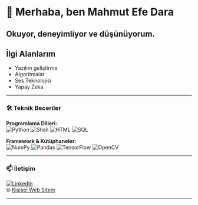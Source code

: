 # 👋 Merhaba, ben Mahmut Efe Dara

Okuyor, deneyimliyor ve düşünüyorum. 
---

## İlgi Alanlarım
- Yazılım geliştirme  
- Algoritmalar 
- Ses Teknolojisi
- Yapay Zeka

---

### 🛠️ Teknik Beceriler

**Programlama Dilleri:**  
![Python](https://img.shields.io/badge/Python-3776AB?style=flat&logo=python&logoColor=white)
![Shell](https://img.shields.io/badge/Shell-FFD500?style=flat&logo=gnu-bash&logoColor=black)
![HTML](https://img.shields.io/badge/HTML-E34F26?style=flat&logo=html5&logoColor=white)
![SQL](https://img.shields.io/badge/SQL-4479A1?style=flat&logo=postgresql&logoColor=white)

**Framework & Kütüphaneler:**  
![NumPy](https://img.shields.io/badge/Numpy-013243?style=flat&logo=numpy&logoColor=white)
![Pandas](https://img.shields.io/badge/Pandas-150458?style=flat&logo=pandas&logoColor=white)
![TensorFlow](https://img.shields.io/badge/TensorFlow-FF6F00?style=flat&logo=tensorflow&logoColor=white)
![OpenCV](https://img.shields.io/badge/OpenCV-5C3EE8?style=flat&logo=opencv&logoColor=white)

---

### 📫 İletişim
[![LinkedIn](https://img.shields.io/badge/LinkedIn-0077B5?style=flat&logo=linkedin&logoColor=white)](https://www.linkedin.com/in/mahmutefedara/)  
🌐 [Kişisel Web Sitem](https://www.efedara.com)

---

